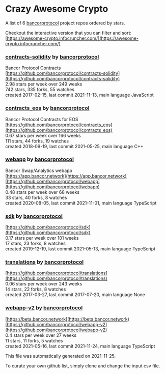 # Crazy Awesome Crypto
A list of 6 [bancorprotocol](https://github.com/bancorprotocol) project repos ordered by stars.  

Checkout the interactive version that you can filter and sort: 
[https://awesome-crypto.infocruncher.com/](https://awesome-crypto.infocruncher.com/)  


### [contracts-solidity](https://github.com/bancorprotocol/contracts-solidity) by [bancorprotocol](https://github.com/bancorprotocol)  
Bancor Protocol Contracts  
[https://github.com/bancorprotocol/contracts-solidity](https://github.com/bancorprotocol/contracts-solidity)  
2.98 stars per week over 249 weeks  
742 stars, 335 forks, 55 watches  
created 2017-02-15, last commit 2021-11-13, main language JavaScript  


### [contracts_eos](https://github.com/bancorprotocol/contracts_eos) by [bancorprotocol](https://github.com/bancorprotocol)  
Bancor Protocol Contracts for EOS  
[https://github.com/bancorprotocol/contracts_eos](https://github.com/bancorprotocol/contracts_eos)  
0.67 stars per week over 166 weeks  
111 stars, 44 forks, 19 watches  
created 2018-09-19, last commit 2021-05-25, main language C++  


### [webapp](https://github.com/bancorprotocol/webapp) by [bancorprotocol](https://github.com/bancorprotocol)  
Bancor Swap/Analytics webapp  
[https://app.bancor.network](https://app.bancor.network)  
[https://github.com/bancorprotocol/webapp](https://github.com/bancorprotocol/webapp)  
0.48 stars per week over 68 weeks  
33 stars, 40 forks, 8 watches  
created 2020-08-05, last commit 2021-11-01, main language TypeScript  


### [sdk](https://github.com/bancorprotocol/sdk) by [bancorprotocol](https://github.com/bancorprotocol)  
  
[https://github.com/bancorprotocol/sdk](https://github.com/bancorprotocol/sdk)  
0.17 stars per week over 101 weeks  
17 stars, 23 forks, 8 watches  
created 2019-12-19, last commit 2021-05-13, main language TypeScript  


### [translations](https://github.com/bancorprotocol/translations) by [bancorprotocol](https://github.com/bancorprotocol)  
  
[https://github.com/bancorprotocol/translations](https://github.com/bancorprotocol/translations)  
0.06 stars per week over 243 weeks  
14 stars, 22 forks, 8 watches  
created 2017-03-27, last commit 2017-07-20, main language None  


### [webapp-v2](https://github.com/bancorprotocol/webapp-v2) by [bancorprotocol](https://github.com/bancorprotocol)  
  
[https://beta.bancor.network](https://beta.bancor.network)  
[https://github.com/bancorprotocol/webapp-v2](https://github.com/bancorprotocol/webapp-v2)  
0.4 stars per week over 27 weeks  
11 stars, 11 forks, 5 watches  
created 2021-05-16, last commit 2021-11-24, main language TypeScript  


This file was automatically generated on 2021-11-25.  

To curate your own github list, simply clone and change the input csv file.  